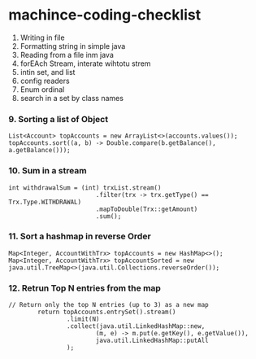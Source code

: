 # machince-coding-checklist

1. Writing in file
2. Formatting string in simple java
3. Reading from a file inm java
4. forEAch Stream, interate wihtotu strem
5. intin set, and list
6. config readers
7. Enum ordinal
8. search in a set by class names

### 9. Sorting a list of Object
```
List<Account> topAccounts = new ArrayList<>(accounts.values());
topAccounts.sort((a, b) -> Double.compare(b.getBalance(), a.getBalance()));
```


### 10. Sum  in a stream
```
int withdrawalSum = (int) trxList.stream()
                        .filter(trx -> trx.getType() == Trx.Type.WITHDRAWAL)
                        .mapToDouble(Trx::getAmount)
                        .sum();
```

### 11. Sort a hashmap in reverse Order
```
Map<Integer, AccountWithTrx> topAccounts = new HashMap<>();
Map<Integer, AccountWithTrx> topAccountSorted = new java.util.TreeMap<>(java.util.Collections.reverseOrder());
```

### 12. Retrun Top N entries from the map
```
// Return only the top N entries (up to 3) as a new map
        return topAccounts.entrySet().stream()
                .limit(N)
                .collect(java.util.LinkedHashMap::new,
                        (m, e) -> m.put(e.getKey(), e.getValue()),
                        java.util.LinkedHashMap::putAll
                );
```

